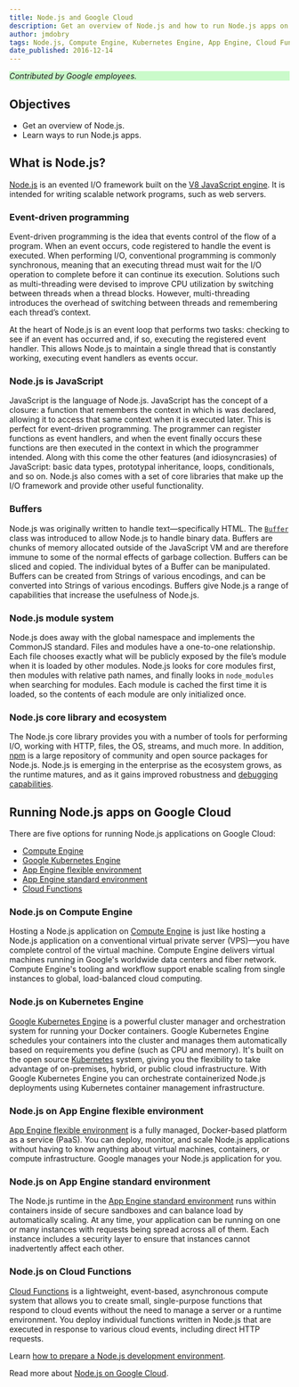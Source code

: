 ```yaml
---
title: Node.js and Google Cloud
description: Get an overview of Node.js and how to run Node.js apps on Google Cloud.
author: jmdobry
tags: Node.js, Compute Engine, Kubernetes Engine, App Engine, Cloud Functions
date_published: 2016-12-14
---
```


<p style="background-color:#CAFACA;"><i>Contributed by Google employees.</i></p>

## Objectives

* Get an overview of Node.js.
* Learn ways to run Node.js apps.

## What is Node.js?

[Node.js][nodejs] is an evented I/O framework built on the
[V8 JavaScript engine][v8]. It is intended for writing scalable network programs,
such as web servers.

### Event-driven programming

Event-driven programming is the idea that events control of the flow of a
program. When an event occurs, code registered to handle the event is executed.
When performing I/O, conventional programming is commonly synchronous, meaning
that an executing thread must wait for the I/O operation to complete before it
can continue its execution. Solutions such as multi-threading were devised
to improve CPU utilization by switching between threads when a thread
blocks. However, multi-threading introduces the overhead of switching between
threads and remembering each thread’s context.

At the heart of Node.js is an event loop that performs two tasks: checking to see
if an event has occurred and, if so, executing the registered event handler. This
allows Node.js to maintain a single thread that is constantly working, executing
event handlers as events occur.

### Node.js is JavaScript

JavaScript is the language of Node.js. JavaScript has the concept of a closure:
a function that remembers the context in which is was declared, allowing it to
access that same context when it is executed later. This is perfect for
event-driven programming. The programmer can register functions as event
handlers, and when the event finally occurs these functions are then executed in
the context in which the programmer intended. Along with this come the other
features (and idiosyncrasies) of JavaScript: basic data types, prototypal
inheritance, loops, conditionals, and so on. Node.js also comes with a set of core
libraries that make up the I/O framework and provide other useful functionality.

### Buffers

Node.js was originally written to handle text—specifically HTML. The
[`Buffer`][buffer] class was introduced to allow Node.js to handle binary data.
Buffers are chunks of memory allocated outside of the JavaScript VM and are
therefore immune to some of the normal effects of garbage collection. Buffers
can be sliced and copied. The individual bytes of a Buffer can be manipulated.
Buffers can be created from Strings of various encodings, and can be converted
into Strings of various encodings. Buffers give Node.js a range of capabilities
that increase the usefulness of Node.js.

### Node.js module system

Node.js does away with the global namespace and implements the CommonJS
standard. Files and modules have a one-to-one relationship. Each file chooses
exactly what will be publicly exposed by the file’s module when it is loaded by
other modules. Node.js looks for core modules first, then modules with relative
path names, and finally looks in `node_modules` when searching for modules. Each
module is cached the first time it is loaded, so the contents of each module are
only initialized once.

### Node.js core library and ecosystem

The Node.js core library provides you with a number of tools for
performing I/O, working with HTTP, files, the OS, streams, and much more. In
addition, [npm][npm] is a large repository of community and open source packages
for Node.js. Node.js is emerging in the enterprise as the ecosystem grows, as
the runtime matures, and as it gains improved robustness and
[debugging capabilities][inspect].

## Running Node.js apps on Google Cloud

There are five options for running Node.js applications on Google Cloud:

* [Compute Engine][gce]
* [Google Kubernetes Engine][gke]
* [App Engine flexible environment][gae-flex]
* [App Engine standard environment][gae-standard]
* [Cloud Functions][gcf]

### Node.js on Compute Engine

Hosting a Node.js application on [Compute Engine][gce] is just like hosting a
Node.js application on a conventional virtual private server (VPS)—you have
complete control of the virtual machine. Compute Engine delivers virtual
machines running in Google's worldwide data centers and fiber
network. Compute Engine's tooling and workflow support enable scaling from
single instances to global, load-balanced cloud computing.

### Node.js on Kubernetes Engine

[Google Kubernetes Engine][gke] is a powerful cluster manager and orchestration system
for running your Docker containers. Google Kubernetes Engine schedules your containers
into the cluster and manages them automatically based on requirements you define
(such as CPU and memory). It's built on the open source [Kubernetes][k8s]
system, giving you the flexibility to take advantage of on-premises, hybrid, or
public cloud infrastructure. With Google Kubernetes Engine you can orchestrate
containerized Node.js deployments using Kubernetes container management infrastructure.

### Node.js on App Engine flexible environment

[App Engine flexible environment][gae-flex] is a fully managed, Docker-based
platform as a service (PaaS). You can deploy, monitor, and scale Node.js
applications without having to know anything about virtual machines, containers,
or compute infrastructure. Google manages your Node.js application for you.

### Node.js on App Engine standard environment

The Node.js runtime in the [App Engine standard environment][gae-standard] runs
within containers inside of secure sandboxes and can balance load by automatically
scaling. At any time, your application can be running on one or many
instances with requests being spread across all of them. Each instance includes a
security layer to ensure that instances cannot inadvertently affect each other.

### Node.js on Cloud Functions

[Cloud Functions][gcf] is a lightweight, event-based, asynchronous compute
system that allows you to create small, single-purpose functions that respond
to cloud events without the need to manage a server or a runtime environment.
You deploy individual functions written in Node.js that are executed in response
to various cloud events, including direct HTTP requests.

Learn [how to prepare a Node.js development environment](https://cloud.google.com/nodejs/docs/setup).

Read more about [Node.js on Google Cloud][nodejs-gcp].

[nodejs]: https://nodejs.org/
[v8]: https://developers.google.com/v8/
[buffer]: https://nodejs.org/api/buffer.html
[inspect]: https://nodejs.org/api/debugger.html#debugger_v8_inspector_integration_for_node_js
[npm]: https://www.npmjs.com/
[gce]: https://cloud.google.com/compute/
[gke]: https://cloud.google.com/kubernetes-engine/
[k8s]: http://kubernetes.io/
[gae-flex]: https://cloud.google.com/appengine/docs/flexible/nodejs/
[gae-standard]: https://cloud.google.com/appengine/docs/standard/nodejs/
[gcf]: https://cloud.google.com/functions/
[nodejs-gcp]: https://cloud.google.com/nodejs/
